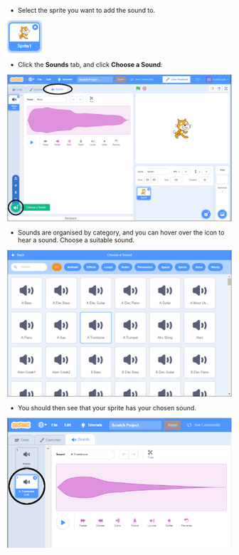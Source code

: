 + Select the sprite you want to add the sound to.

![sprite](images/sprite-select.png)

+ Click the __Sounds__ tab, and click __Choose a Sound__:

![sounds and choose a sound highlight](images/import-sound.png)

+ Sounds are organised by category, and you can hover over the icon to hear a sound. Choose a suitable sound.

![menu of sounds](images/choose-sound.png)

+ You should then see that your sprite has your chosen sound.

![new sound shown against the sprite](images/sound-imported.png)
